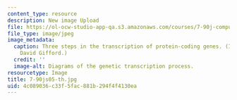 ```yaml
---
content_type: resource
description: New image Upload
file: https://ol-ocw-studio-app-qa.s3.amazonaws.com/courses/7-90j-computational-functional-genomics-spring-2005/4c089036c33f5fac881b294f4f4130ea_7-90js05-th.jpg
file_type: image/jpeg
image_metadata:
  caption: Three steps in the transcription of protein-coding genes. (Image by Prof.
    David Gifford.)
  credit: ''
  image-alt: Diagrams of the genetic transcription process.
resourcetype: Image
title: 7-90js05-th.jpg
uid: 4c089036-c33f-5fac-881b-294f4f4130ea
---
```

